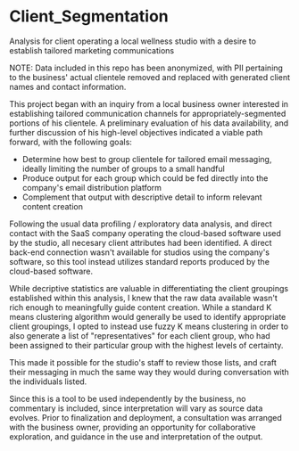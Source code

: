 # Client_Segmentation

Analysis for client operating a local wellness studio with a desire to establish tailored marketing communications 


NOTE:  Data included in this repo has been anonymized, with PII pertaining to the business' actual clientele removed and replaced with generated client names and contact information.


This project began with an inquiry from a local business owner interested in establishing tailored communication channels for appropriately-segmented portions of his clientele.  A preliminary evaluation of his data availability, and further discussion of his high-level objectives indicated a viable path forward, with the following goals:

- Determine how best to group clientele for tailored email messaging, ideally limiting the number of groups to a small handful
- Produce output for each group which could be fed directly into the company's email distribution platform
- Complement that output with descriptive detail to inform relevant content creation

Following the usual data profiling / exploratory data analysis, and direct contact with the SaaS company operating the cloud-based software used by the studio, all necesary client attributes had been identified.  A direct back-end connection wasn't available for studios using the company's software, so this tool instead utilizes standard reports produced by the cloud-based software.

While decriptive statistics are valuable in differentiating the client groupings established within this analysis, I knew that the raw data available wasn't rich enough to meaningfully guide content creation.  While a standard K means clustering algorithm would generally be used to identify appropriate client groupings, I opted to instead use fuzzy K means clustering in order to also generate a list of "representatives" for each client group, who had been assigned to their particular group with the highest levels of certainty.  

This made it possible for the studio's staff to review those lists, and craft their messaging in much the same way they would during conversation with the individuals listed.

Since this is a tool to be used independently by the business, no commentary is included, since interpretation will vary as source data evolves.  Prior to finalization and deployment, a consultation was arranged with the business owner, providing an opportunity for collaborative exploration, and guidance in the use and interpretation of the output.


